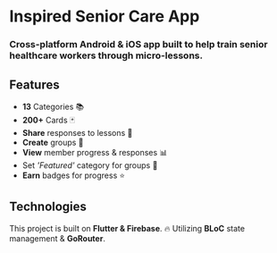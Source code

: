 # Inspired Senior Care App

### Cross-platform Android & iOS app built to help train senior healthcare workers through micro-lessons.

## Features

- **13** Categories 📚
- **200+** Cards 🃏
- **Share** responses to lessons 📝
- **Create** groups 👥
- **View** member progress & responses 📊
- Set *'Featured'* category for groups 🔖
- **Earn** badges for progress ⭐

## Technologies

This project is built on **Flutter & Firebase**. 🔥 Utilizing **BLoC** state management & **GoRouter**. 

